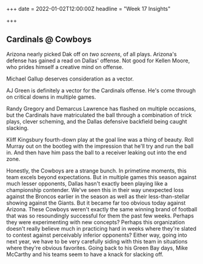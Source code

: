 +++
date = 2022-01-02T12:00:00Z
headline = "Week 17 Insights"

+++
## Cardinals @ Cowboys

Arizona nearly picked Dak off on _two screens_, of all plays. Arizona's defense has gained a read on Dallas' offense. Not good for Kellen Moore, who prides himself a creative mind on offense.

Michael Gallup deserves consideration as a vector.

AJ Green is definitely a vector for the Cardinals offense. He's come through on critical downs in multiple games.

Randy Gregory and Demarcus Lawrence has flashed on multiple occasions, but the Cardinals have matriculated the ball through a combination of trick plays, clever scheming, and the Dallas defensive backfield being caught slacking.

Kliff Kingsbury fourth-down play at the goal line was a thing of beauty. Roll Murray out on the bootleg with the impression that he'll try and run the ball in. And then have him pass the ball to a receiver leaking out into the end zone.

Honestly, the Cowboys are a strange bunch. In primetime moments, this team excels beyond expectations. But in multiple games this season against much lesser opponents, Dallas hasn't exactly been playing like a championship contender. We've seen this in their way unexpected loss against the Broncos earlier in the season as well as their less-than-stellar showing against the Giants. But it became far too obvious today against Arizona. These Cowboys weren't exactly the same winning brand of football that was so resoundingly successful for them the past few weeks. Perhaps they were experimenting with new concepts? Perhaps this organization doesn't really believe much in practicing hard in weeks where they're slated to contest against perceivably inferior opponents? Either way, going into next year, we have to be very carefully siding with this team in situations where they're obvious favorites. Going back to his Green Bay days, Mike McCarthy and his teams seem to have a knack for slacking off.